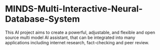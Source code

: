 # MINDS-Multi-Interactive-Neural-Database-System
This AI project aims to create a powerful, adjustable, and flexible and open source multi model AI assistant, that can be integrated into many applications including internet research, fact-checking and peer review.
